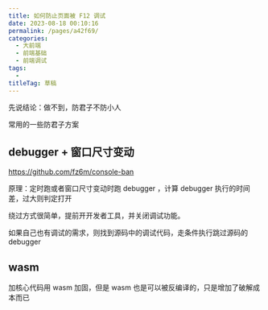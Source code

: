 ```yaml
---
title: 如何防止页面被 F12 调试
date: 2023-08-18 00:10:16
permalink: /pages/a42f69/
categories: 
  - 大前端
  - 前端基础
  - 前端调试
tags: 
  - 
titleTag: 草稿
---
```

先说结论：做不到，防君子不防小人

常用的一些防君子方案

## debugger + 窗口尺寸变动

https://github.com/fz6m/console-ban 

原理：定时跑或者窗口尺寸变动时跑 debugger ，计算 debugger 执行的时间差，过大则判定打开

绕过方式很简单，提前开开发者工具，并关闭调试功能。

如果自己也有调试的需求，则找到源码中的调试代码，走条件执行跳过源码的 debugger

## wasm

加核心代码用 wasm 加固，但是 wasm 也是可以被反编译的，只是增加了破解成本而已